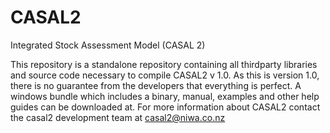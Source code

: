 CASAL2
====

Integrated Stock Assessment Model (CASAL 2)

This repository is a standalone repository containing all thirdparty libraries and source code necessary to compile CASAL2 v 1.0. As this is version 1.0, there is no guarantee from the developers that everything is perfect.
A windows bundle which includes a binary, manual, examples and other help guides can be downloaded at.
For more information about CASAL2 contact the casal2 development team at casal2@niwa.co.nz